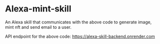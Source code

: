 # Alexa-mint-skill
An Alexa skill that communicates with the above code to generate image, mint nft and send email to a user.

API endpoint for the above code:
https://alexa-skill-backend.onrender.com
